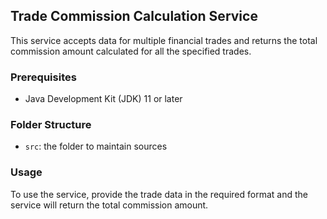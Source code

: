 
## Trade Commission Calculation Service

This service accepts data for multiple financial trades and returns the total commission amount calculated for all the specified trades.

### Prerequisites

- Java Development Kit (JDK) 11 or later

### Folder Structure

- `src`: the folder to maintain sources

### Usage

To use the service, provide the trade data in the required format and the service will return the total commission amount.
